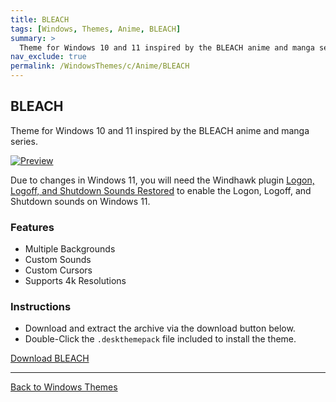 ```yaml
---
title: BLEACH
tags: [Windows, Themes, Anime, BLEACH]
summary: >
  Theme for Windows 10 and 11 inspired by the BLEACH anime and manga series.
nav_exclude: true
permalink: /WindowsThemes/c/Anime/BLEACH
---
```


## BLEACH
Theme for Windows 10 and 11 inspired by the BLEACH anime and manga series.

[![Preview](https://gitlab.com/the-back-room/deskthemepacks/sfw/bleach/-/raw/main/Extras/Preview.bmp)](https://gitlab.com/the-back-room/deskthemepacks/sfw/bleach/-/raw/main/Extras/Preview.bmp)

Due to changes in Windows 11, you will need the Windhawk plugin [Logon, Logoff, and Shutdown Sounds Restored](https://windhawk.net/mods/logon-logoff-shutdown-sounds) to enable the Logon, Logoff, and Shutdown sounds on Windows 11.

### Features

- Multiple Backgrounds
- Custom Sounds
- Custom Cursors
- Supports 4k Resolutions

### Instructions

- Download and extract the archive via the download button below.
- Double-Click the `.deskthemepack` file included to install the theme.

<a href="https://gitlab.com/the-back-room/deskthemepacks/sfw/bleach/-/archive/main/bleach-main.zip" class="btn btn--primary btn--lg" target="_blank" rel="noopener noreferrer">Download BLEACH</a>

---

<a href="/WindowsThemes" class="btn btn--secondary btn--sm">Back to Windows Themes</a>